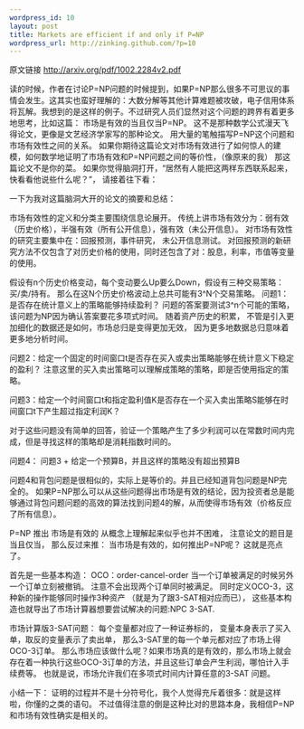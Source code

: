 ```yaml
--- 
wordpress_id: 10
layout: post
title: Markets are efficient if and only if P=NP
wordpress_url: http://zinking.github.com/?p=10
---
```

原文链接 http://arxiv.org/pdf/1002.2284v2.pdf

读<algorithm design manual>的时候，作者在讨论P=NP问题的时候提到，如果P=NP那么很多不可思议的事情会发生。这其实也蛮好理解的：大数分解等其他计算难题被攻破，电子信用体系将瓦解。我想到的是这样的例子。不过研究人员们显然对这个问题的跨界有着更多地思考，比如这篇： 市场是有效的当且仅当P=NP。 这不是那种数学公式漫天飞得论文，更像是文艺经济学家写的那种论文。 用大量的笔触描写P=NP这个问题和市场有效性之间的关系。 如果你期待这篇论文对市场有效进行了如何惊人的建模，如何数学地证明了市场有效和P=NP问题之间的等价性，（像原来的我） 那这篇论文不是你的菜。 如果你觉得脑洞打开，“居然有人能把这两样东西联系起来，快看看他说些什么呢？”， 请接着往下看：

一下为我对这篇脑洞大开的论文的摘要和总结：

市场有效性的定义和分类主要围绕信息论展开。 传统上讲市场有效分为：弱有效（历史价格），半强有效（所有公开信息），强有效（未公开信息）。 对市场有效性的研究主要集中在：回报预测，事件研究， 未公开信息测试。 对回报预测的新研究方法不仅包含了对历史价格的使用，同时还包含了对：股息，利率，市值等变量的使用。

假设有n个历史价格变动，每个变动要么Up要么Down，假设有三种交易策略：买/卖/持有。 那么在这N个历史价格波动上总共可能有3^N个交易策略。
问题1： 是否存在统计意义上的策略能够持续盈利？ 问题的答案要测试3^n个可能的策略， 该问题为NP因为确认答案要花多项式时间。 随着资产历史的积累， 不管是引入更加细化的数据还是如何，市场总归是变得更加无效， 因为更多地数据总归意味着更多地分析时间。

问题2：给定一个固定的时间窗口t是否存在买入或卖出策略能够在统计意义下稳定的盈利？ 注意这里的买入卖出策略可以理解成策略的策略，即是否使用指定的策略。

问题3：给定一个时间窗口t和指定盈利值K是否存在一个买入卖出策略S能够在时间窗口t下产生超过指定利润K？

对于这些问题没有简单的回答，验证一个策略产生了多少利润可以在常数时间内完成，但是寻找这样的策略却是消耗指数时间的。

问题4： 问题3 + 给定一个预算B，并且这样的策略没有超出预算B

问题4和背包问题是很相似的，实际上是等价的。并且已经知道背包问题是NP完全的。 如果P=NP那么可以从这些问题得出市场是有效的结论，因为投资者总是能够通过背包问题问题的高效的算法找到问题4的解，从而使得市场有效（价格反应了所有信息）。

P=NP 推出 市场是有效的 从概念上理解起来似乎也并不困难， 注意论文的题目是当且仅当， 那么反过来推： 当市场是有效的，如何推出P=NP呢？ 这就是亮点了。

首先是一些基本构造： OCO：order-cancel-order 当一个订单被满足的时候另外一个订单立刻被撤销。 注意不会出现两个订单同时被满足。 同时定义OCO-3，这种新的操作能够同时操作3种资产 （就是为了跟3-SAT相对应而已）， 这些基本构造也就导出了市场计算器想要尝试解决的问题:NPC 3-SAT.

市场计算版3-SAT问题： 每个变量都对应了一种证券标的， 变量本身表示了买入单，取反的变量表示了卖出单， 那么3-SAT里的每一个单元都对应了市场上得OCO-3订单。 那么市场应该做什么呢？如果市场真的是有效的，那么市场上就会存在着一种执行这些OCO-3订单的方法，并且这些订单会产生利润，哪怕计入手续费等。 也就是说，市场允许我们在多项式时间内计算任意的3-SAT 问题。

小结一下：
证明的过程并不是十分符号化，我个人觉得充斥着很多：就是这样啦，你懂的之类的语句。 不过值得注意的倒是这种比对的思路本身，我相信P=NP和市场有效性确实是相关的。